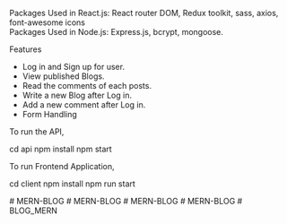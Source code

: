 
Packages Used in React.js: React router DOM, Redux toolkit, sass, axios, font-awesome icons <br />
Packages Used in Node.js: Express.js, bcrypt, mongoose.

Features
* Log in and Sign up for user.
* View published Blogs.
* Read the comments of each posts.
* Write a new Blog after Log in.
* Add a new comment after Log in.
* Form Handling


To run the API,

cd api
npm install
npm start

To run Frontend Application,

cd client
npm install
npm run start







#   M E R N - B L O G  
 #   M E R N - B L O G  
 #   M E R N - B L O G  
 #   M E R N - B L O G  
 #   B L O G _ M E R N  
 